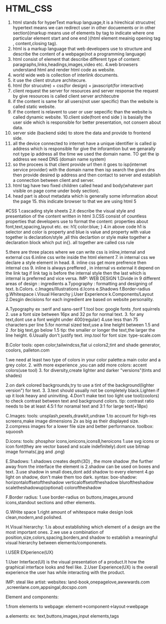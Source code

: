# HTML_CSS

1. html stands for hyperText markup language,it is a hirechical strucutre( hypertext means we can redirect user in other docuements or in other section)(markup means use of elements by tag to indicate where one particular element start and one end )(html element meainig opening tag , content,closing tag).
2. html is a markup language that web developers use to structure and describe the content of a webpage(not a programming language)
3. html consist of element that describe different type of content: paragraphs,links,headings,images,video etc.
   4.web browsers understand html and render html code as website.
4. world wide web is collection of interlink documents.
5. it use the client struture architecure.
6. html (for strucutre) + css(for design) + javascript(for interactive)
7. client request the server for resources and server response the request by give resources is called client server architecutre
8. if the content is same for all users(not user specific) than the website is called static website.
9. if the content is relavent to user or user sepecific than the website is called dynamic website.
   10.client side(front end side ) is basially the user side which is responsible for better presentation, not consern about data.
10. server side (backend side) to store the data and provide to frontend side.
11. all the device connected to internet have a unique identifier is called ip address which is responsible for give the inforamtion but we genarally not type ip address all the time we used the domain name. TO get the ip address we need DNS
    (domain name system)
12. so the procees is that client provide url then it goes to isp(internet service provider) with the domain name then isp search the given dns then provide desired ip address and then contact to server and establish a connection between client and server.
13. html tag have two fixed children called head and body(whatever part visible on page come under body section).
14. head part is about metadata which is generally some information about the page 15.<!DOCTYPE html> this indicate browser to that we are using html 5

#CSS
1.cascading style sheets
2.it describe the visual style and presentation of the content written in html
3.CSS consist of countless properties that developers use to format the content: properties about font,text,spacing,layout etc.
ex: h1{
color:blue;
}
4.in above code h1 is selector and color is property and blue is value and property with value together is declaration/style ,all this declartion or style make together a declaration block which put in{}. all together are called css rule

5.there are three places where we can write css is inline,internal and external css
6.inline css write inside the html element 7. in internal css we declare a style element in head. 8. inline css get more prefrence then internal css 9. inline is always preffered , in internal vs external it depend on the link tag if link tag is before the internal style then the last which is internal is preferred and vice versa.
IMP:
WEB DESIGN
1.Divide in 9 different areas of design : ingredients
a.Typography : formatting and designing of text.
b.Colors.
c.Images/Illustrations
d.Icons
e.Shadows
f.Border-radius
g.Whitespace
i.Visual Hierarchy
j.User Experience
k.Components/Layout
2.Desgin decisions for each ingredient are based on website personality.

A.Typography
ex :serif and sans-serif
1.tool box: google fonts ,font squirrels 2. use a font size between 16px and 32 px for normal text. 3. for any text,dont use a font weight under 400(regular)
4.use less than 75 characters per line
5.for normal sized text,use a line height between 1.5
and 2 .for big text,go below 1.5
tip: the smaller or longer the text,the larger the line height. 6.Usually don't justify text.
imp.tool for font size: type-scale.com

B.Color
tools: open color,tailwindcss,flat ui colors2,tint and shade generator, coolors, palleton.com

1.we need at least two type of colors in your color palette:a main color and a grey color. 2. with more experience ,you can add more colors: accent colors(use tool) 3. for diversity,create lighter and darker "versions"(tints and shades)

2.on dark colored backgrounds,try to use a tint of the background(lighter version") for text. 3.
3.text should usually not be completely black.Lighten if up it look heavy and uninviting.
4.Don't make text too light use tool(coolors) to check contrast between text and background colors.
tip: contrast ratio needs to be at least 4.5:1 for noramal text and 3:1 for large text(+18px)

C.Images:
tools: unsplash,pexels,drawkit,undraw
1.to account for high-res screens,make image dimensions 2x as big as their displayed size.
2.compress images for a lower file size and better performance.
toolbox: squoosh

D.icons:
tools: phosphor icons,ionicons,icons8,heroicons
1.use svg icons or icon font(they are vector based and scale indefinitely).dont use bitmap image formats(.jpg and .png)

E.Shadows:
1.shadows creates depth(3D) , the more shadow ,the further away from the interface the element is
2.shadow can be used on boxes and text.
3.use shadow in small does,dont add shadow to every element
4.go light on shadow, don't make them too dark.
syntax: box-shadow: horizontaloffsetoftheshadow verticaloffsetoftheshadow bluroftheshadow scaletheshadowup(optional) coloroftheshadow

F.Border radius:
1.use border-radius on buttons,images,around icons,standout sections and other elements.

G.WHite space
1.right amount of whitespace make design look clean,modern,and polished.

H.Visual hierarchy:
1.is about establishing which element of a design are the most important ones.
2.we use a combination of position,size,colors,spacing,borders,and shadow to establish a meaningful visual hierarchy between elements/componenets.

I.USER EXperience(UX)

1.User Interface(UI) is the visual presentation of a product.It how the graphical interface looks and feel like.
2.User Experience(UX) is the overall experience the user has while interacting with the product.

IMP: steal like artist:
websites: land-book,onepagelove,awwwards.com
,screenlane.com,appsingal,docspo.com

Element and components:

1.from elements to webpage:
element->component->layout->webpage

a.elements:
ex: text,buttons,images,input elements,tags
